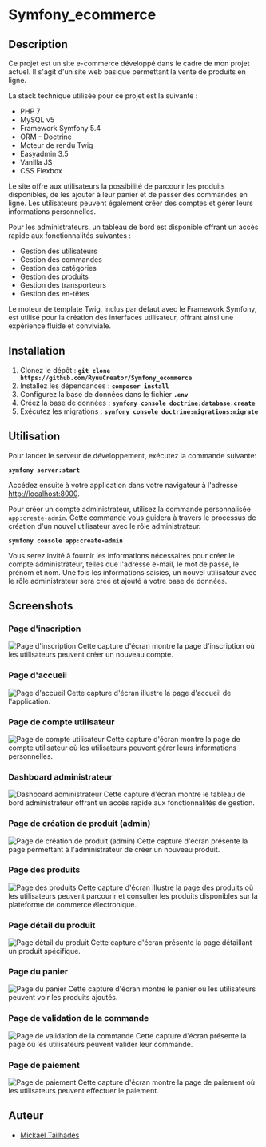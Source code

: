 # Symfony_ecommerce

## Description
Ce projet est un site e-commerce développé dans le cadre de mon projet actuel. Il s'agit d'un site web basique permettant la vente de produits en ligne.

La stack technique utilisée pour ce projet est la suivante :

- PHP 7
- MySQL v5
- Framework Symfony 5.4
- ORM - Doctrine
- Moteur de rendu Twig
- Easyadmin 3.5
- Vanilla JS
- CSS Flexbox

Le site offre aux utilisateurs la possibilité de parcourir les produits disponibles, de les ajouter à leur panier et de passer des commandes en ligne. Les utilisateurs peuvent également créer des comptes et gérer leurs informations personnelles.

Pour les administrateurs, un tableau de bord est disponible offrant un accès rapide aux fonctionnalités suivantes :

- Gestion des utilisateurs
- Gestion des commandes
- Gestion des catégories
- Gestion des produits
- Gestion des transporteurs
- Gestion des en-têtes

Le moteur de template Twig, inclus par défaut avec le Framework Symfony, est utilisé pour la création des interfaces utilisateur, offrant ainsi une expérience fluide et conviviale.

## Installation

1. Clonez le dépôt : **`git clone https://github.com/RyuuCreator/Symfony_ecommerce`**
2. Installez les dépendances : **`composer install`**
3. Configurez la base de données dans le fichier **`.env`**
4. Créez la base de données : **`symfony console doctrine:database:create`**
5. Exécutez les migrations : **`symfony console doctrine:migrations:migrate`**

## Utilisation

Pour lancer le serveur de développement, exécutez la commande suivante:

**`symfony server:start`**

Accédez ensuite à votre application dans votre navigateur à l'adresse [http://localhost:8000](http://localhost:8000).

Pour créer un compte administrateur, utilisez la commande personnalisée `app:create-admin`. Cette commande vous guidera à travers le processus de création d'un nouvel utilisateur avec le rôle administrateur.

**`symfony console app:create-admin`**

Vous serez invité à fournir les informations nécessaires pour créer le compte administrateur, telles que l'adresse e-mail, le mot de passe, le prénom et nom. Une fois les informations saisies, un nouvel utilisateur avec le rôle administrateur sera créé et ajouté à votre base de données.

## Screenshots

### Page d'inscription
![Page d'inscription](img_md/register_page.jpg) 
Cette capture d'écran montre la page d'inscription où les utilisateurs peuvent créer un nouveau compte.

### Page d'accueil
![Page d'accueil](img_md/home_page.jpg)
Cette capture d'écran illustre la page d'accueil de l'application.

### Page de compte utilisateur
![Page de compte utilisateur](img_md/account_page.jpg) 
Cette capture d'écran montre la page de compte utilisateur où les utilisateurs peuvent gérer leurs informations personnelles.

### Dashboard administrateur
![Dashboard administrateur](img_md/admin_product_page.jpg)
Cette capture d'écran montre le tableau de bord administrateur offrant un accès rapide aux fonctionnalités de gestion.

### Page de création de produit (admin)
![Page de création de produit (admin)](img_md/create_product_page.jpg)
Cette capture d'écran présente la page permettant à l'administrateur de créer un nouveau produit.

### Page des produits
![Page des produits](img_md/product_page.jpg)
Cette capture d'écran illustre la page des produits où les utilisateurs peuvent parcourir et consulter les produits disponibles sur la plateforme de commerce électronique.

### Page détail du produit
![Page détail du produit](img_md/product_detail_page.jpg)
Cette capture d'écran présente la page détaillant un produit spécifique.

### Page du panier
![Page du panier](img_md/cart_page.jpg)
Cette capture d'écran montre le panier où les utilisateurs peuvent voir les produits ajoutés.

### Page de validation de la commande
![Page de validation de la commande](img_md/validate_oreder.jpg)
Cette capture d'écran présente la page où les utilisateurs peuvent valider leur commande.

### Page de paiement
![Page de paiement](img_md/paid_page.jpg)
Cette capture d'écran montre la page de paiement où les utilisateurs peuvent effectuer le paiement.

## Auteur

- [Mickael Tailhades](https://www.linkedin.com/in/mickael-tailhades/)
